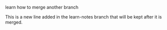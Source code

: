 learn how to merge another branch



This is a new line added in the learn-notes branch that will be kept after it is merged.

